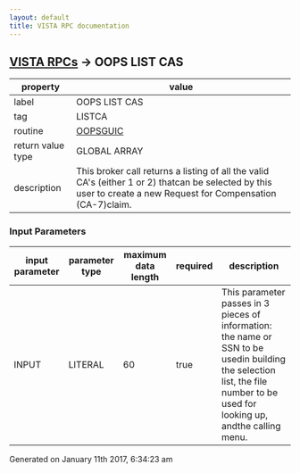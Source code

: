 ```yaml
---
layout: default
title: VISTA RPC documentation
---
```




## [VISTA RPCs](TableOfContent.md) &#8594; OOPS LIST CAS 

 property | value 
--- | --- 
 label | OOPS LIST CAS
 tag | LISTCA
 routine | [OOPSGUIC](http://code.osehra.org/dox/Routine_OOPSGUIC_source.html)
 return value type | GLOBAL ARRAY
 description | This broker call returns a listing of all the valid CA's (either 1 or 2) thatcan be selected by this user to create a new Request for Compensation (CA-7)claim.

### Input Parameters

| input parameter | parameter type | maximum data length | required | description | 
| --- | --- | --- | --- | --- | 
| INPUT | LITERAL | 60 | true | This parameter passes in 3 pieces of information:  the name or SSN to be usedin building the selection list, the file number to be used for looking up, andthe calling menu. | 




Generated on January 11th 2017, 6:34:23 am
